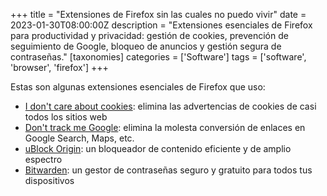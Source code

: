 +++
title = "Extensiones de Firefox sin las cuales no puedo vivir"
date = 2023-01-30T08:00:00Z
description = "Extensiones esenciales de Firefox para productividad y privacidad: gestión de cookies, prevención de seguimiento de Google, bloqueo de anuncios y gestión segura de contraseñas."
[taxonomies]
categories = ['Software']
tags = ['software', 'browser', 'firefox']
+++

Estas son algunas extensiones esenciales de Firefox que uso:

- [I don't care about cookies](https://addons.mozilla.org/en-US/firefox/addon/i-dont-care-about-cookies/):
  elimina las advertencias de cookies de casi todos los sitios web
- [Don't track me Google](https://addons.mozilla.org/en-US/firefox/addon/dont-track-me-google1/):
  elimina la molesta conversión de enlaces en Google Search, Maps, etc.
- [uBlock Origin](https://addons.mozilla.org/en-US/firefox/addon/ublock-origin/):
  un bloqueador de contenido eficiente y de amplio espectro
- [Bitwarden](https://addons.mozilla.org/en-US/firefox/addon/bitwarden-password-manager/):
  un gestor de contraseñas seguro y gratuito para todos tus dispositivos
